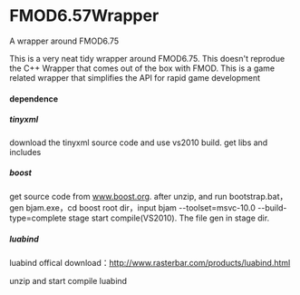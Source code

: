 # FMOD6.57Wrapper
A wrapper around FMOD6.75

This is a very neat tidy wrapper around FMOD6.75. This doesn't reprodue the C++ Wrapper that comes out of the box with FMOD. This is a game related wrapper that simplifies the API for rapid game development

#### dependence 
##### tinyxml
download the tinyxml source code and use vs2010 build. get libs and includes
##### boost
get source code from www.boost.org. after unzip, and run bootstrap.bat，gen bjam.exe，cd  boost root dir，input bjam --toolset=msvc-10.0 --build-type=complete stage  start compile(VS2010). The file gen in stage dir.
##### luabind
luabind offical download：http://www.rasterbar.com/products/luabind.html

unzip and start compile luabind
